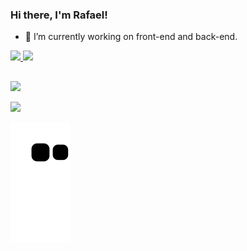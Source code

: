 ### Hi there, I'm Rafael!



- 🔭 I’m currently working on front-end and back-end.
<div>
  <a href="https://github.com/rafeira">
  <img height="180em" src="https://github-readme-stats.vercel.app/api?username=rafeira&show_icons=true&theme=dark&include_all_commits=true&count_private=true"/>
  <img height="180em" src="https://github-readme-stats.vercel.app/api/top-langs/?username=rafeira&layout=compact&langs_count=16&theme=dark"/>
</div>

##
  
<div>

  <a href="https://instagram.com/rafeira_" target="_blank"><img src="https://img.shields.io/badge/-Instagram-%23E4405F?style=for-the-badge&logo=instagram&logoColor=white" target="_blank"></a>

  <a href="https://www.linkedin.com/in/rafael-pinto-30726a144/" target="_blank"><img src="https://img.shields.io/badge/-LinkedIn-%230077B5?style=for-the-badge&logo=linkedin&logoColor=white" target="_blank"></a>   
</div>

![Snake animation](https://github.com/rafeira/rafeira/blob/output/github-contribution-grid-snake.svg)